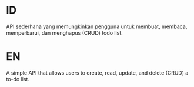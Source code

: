 # ID
API sederhana yang memungkinkan pengguna untuk membuat, membaca, memperbarui, dan menghapus (CRUD) todo list.

# EN
A simple API that allows users to create, read, update, and delete (CRUD) a to-do list.